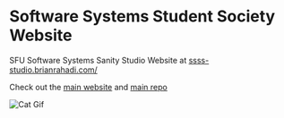 # Software Systems Student Society Website

SFU Software Systems Sanity Studio Website at [ssss-studio.brianrahadi.com/](https://ssss-studio.brianrahadi.com/)

Check out the [main website](https://www.sfussss.org/) and [main repo](https://github.com/ssss-sfu/ssss-sfu.github.io)

![Cat Gif](https://i0.wp.com/dianaurban.com/wp-content/uploads/2017/07/01-cat-stretching-feet.gif?resize=500%2C399&ssl=1)